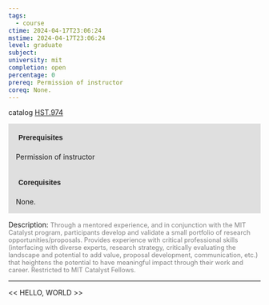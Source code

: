 ```yaml
---
tags:
  - course
ctime: 2024-04-17T23:06:24
mstime: 2024-04-17T23:06:24
level: graduate
subject: 
university: mit
completion: open
percentage: 0
prereq: Permission of instructor
coreq: None.
---
```


catalog [HST.974](http://student.mit.edu/catalog/mHSTb.html#HST.974)

<span style="display: block; padding: 15px; background-color: rgb(100, 100, 100, 0.2);"><font id="m_prereq4023_0" style="display: block; font-family: Arial, sans-serif; font-weight: bold; padding: 5px">Prerequisites</font><br><span id="prereq4023_0">Permission of instructor</span></span>
<span style="display: block; padding: 15px; background-color: rgb(100, 100, 100, 0.2);"><font id="m_coreq4023_0" style="display: block; font-family: Arial, sans-serif; font-weight: bold; padding: 5px">Corequisites</font><br><span id="coreq4023_0">None.</span></span>

<font style="">Description:</font>
<font style="color: grey; font-size: 0.8rem;">Through a mentored experience, and in conjunction with the MIT Catalyst program, participants develop and validate a small portfolio of research opportunities/proposals. Provides experience with critical professional skills (interfacing with diverse experts, research strategy, critically evaluating the landscape and potential to add value, proposal development, communication, etc.) that heightens the potential to have meaningful impact through their work and career. Restricted to MIT Catalyst Fellows.</font>



---

<< HELLO, WORLD >>
